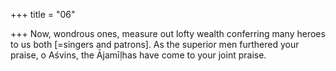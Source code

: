 +++
title = "06"

+++
Now, wondrous ones, measure out lofty wealth conferring many heroes  to us both [=singers and patrons].
As the superior men furthered your praise, o Aśvins, the Ājamīḷhas have  come to your joint praise.
